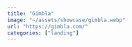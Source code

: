 ```yaml
---
title: "Gimbla"
image: "~/assets/showcase/gimbla.webp"
url: "https://gimbla.com/"
categories: ["landing"]
---
```

